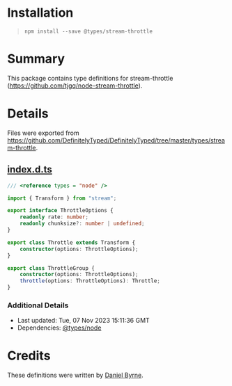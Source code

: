 # Installation
> `npm install --save @types/stream-throttle`

# Summary
This package contains type definitions for stream-throttle (https://github.com/tjgq/node-stream-throttle).

# Details
Files were exported from https://github.com/DefinitelyTyped/DefinitelyTyped/tree/master/types/stream-throttle.
## [index.d.ts](https://github.com/DefinitelyTyped/DefinitelyTyped/tree/master/types/stream-throttle/index.d.ts)
````ts
/// <reference types = "node" />

import { Transform } from "stream";

export interface ThrottleOptions {
    readonly rate: number;
    readonly chunksize?: number | undefined;
}

export class Throttle extends Transform {
    constructor(options: ThrottleOptions);
}

export class ThrottleGroup {
    constructor(options: ThrottleOptions);
    throttle(options: ThrottleOptions): Throttle;
}

````

### Additional Details
 * Last updated: Tue, 07 Nov 2023 15:11:36 GMT
 * Dependencies: [@types/node](https://npmjs.com/package/@types/node)

# Credits
These definitions were written by [Daniel Byrne](https://github.com/danwbyrne).
